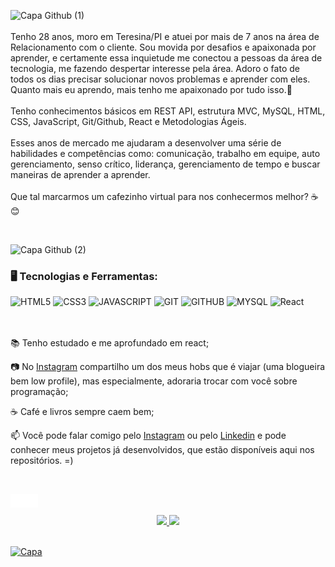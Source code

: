 ![Capa Github (1)](https://user-images.githubusercontent.com/102766893/195413841-c18772c8-3f28-4671-a2e9-347a8e794cfb.jpg)
</br>
</br>
Tenho 28 anos, moro em Teresina/PI e atuei por mais de 7 anos na área de Relacionamento com o cliente. Sou movida por desafios e apaixonada por aprender, e certamente essa inquietude me conectou a pessoas da área de tecnologia, me fazendo despertar interesse pela área. 
Adoro o fato de todos os dias precisar solucionar novos problemas e aprender com eles. Quanto mais eu aprendo, mais tenho me apaixonado por tudo isso.:purple_heart:</br>
</br>
Tenho conhecimentos básicos em REST API, estrutura MVC, MySQL, HTML, CSS, JavaScript, Git/Github, React e Metodologias Ágeis.</br>
</br>
Esses anos de mercado me ajudaram a desenvolver uma série de habilidades e competências como: comunicação, trabalho em equipe, auto gerenciamento, senso crítico, liderança, gerenciamento de tempo e buscar maneiras de aprender a aprender.</br>
 </br>
Que tal marcarmos um cafezinho virtual para nos conhecermos melhor? ☕😊
 
</br>

![Capa Github (2)](https://user-images.githubusercontent.com/102766893/195421275-aac73888-3784-474b-b4ab-93bdc2d7f364.jpg)
</br>

### 🖥️ Tecnologias e Ferramentas: 
<div><img width="40px" src="https://cdn.jsdelivr.net/gh/devicons/devicon/icons/html5/html5-original-wordmark.svg" title = "HTML5"/>
<img width="40px" src="https://cdn.jsdelivr.net/gh/devicons/devicon/icons/css3/css3-original-wordmark.svg" title = "CSS3"/>
<img width="40px" src="https://cdn.jsdelivr.net/gh/devicons/devicon/icons/javascript/javascript-original.svg" title = "JAVASCRIPT"/>
<img width="40px" src="https://cdn.jsdelivr.net/gh/devicons/devicon/icons/git/git-original.svg" title = "GIT"/>
<img width="40px" src="https://cdn.jsdelivr.net/gh/devicons/devicon/icons/github/github-original.svg" title = "GITHUB"/>
<img width="40px" src="https://cdn.jsdelivr.net/gh/devicons/devicon/icons/mysql/mysql-original.svg" title = "MYSQL"/>
<img width="40px" src="https://cdn.jsdelivr.net/gh/devicons/devicon/icons/react/react-original.svg" title = "React" /> </div>
</br>
</br>

<div display="inline-block">
 <p align="left">📚 Tenho estudado e me aprofundado em react;</p>
 <p align="left">📷 No  <a href="https://www.instagram.com/lisandradecassia">Instagram</a> compartilho um dos meus hobs que é viajar (uma blogueira bem low profile), mas especialmente, adoraria trocar com você sobre programação;</p>
 <p align="left">☕ Café e livros sempre caem bem;</p>
</div>

📫 Você pode falar comigo pelo [Instagram](https://www.instagram.com/lisandradecassia) ou pelo [Linkedin](https://www.linkedin.com/in/lisandradecassia/) e pode conhecer meus projetos já desenvolvidos, que estão disponíveis aqui nos repositórios. =)

</br>

<a href="https://www.instagram.com/lisandradecassia" target="_blank"><img align="left" alt="Instagram" width="22px" src="https://github.com/Aakarsh-B/trying-repos/blob/master/insta.svg" />
<a href="https://www.linkedin.com/in/lisandradecassia/" target="_blank"><img align="left" alt="LinkedIn" width="22px" src="https://github.com/Aakarsh-B/trying-repos/blob/master/linkedin.svg" />
</a>
 
 </br>
 </br>

<div align="center">
  <a href="https://github.com/Lisandradecassia">
  <img height="180em" src="https://github-readme-stats.vercel.app/api?username=lisandradecassia&show_icons=true&theme=synthwave"/>
  <img height="180em" src="https://github-readme-stats.vercel.app/api/top-langs/?username=lisandradecassia&layout=compact&langs_count=7&theme=synthwave"/>
</div> </br>

  
  ![Capa](https://user-images.githubusercontent.com/102766893/195422000-b51be00a-b3d2-49e8-92a9-be776231d976.jpg)





